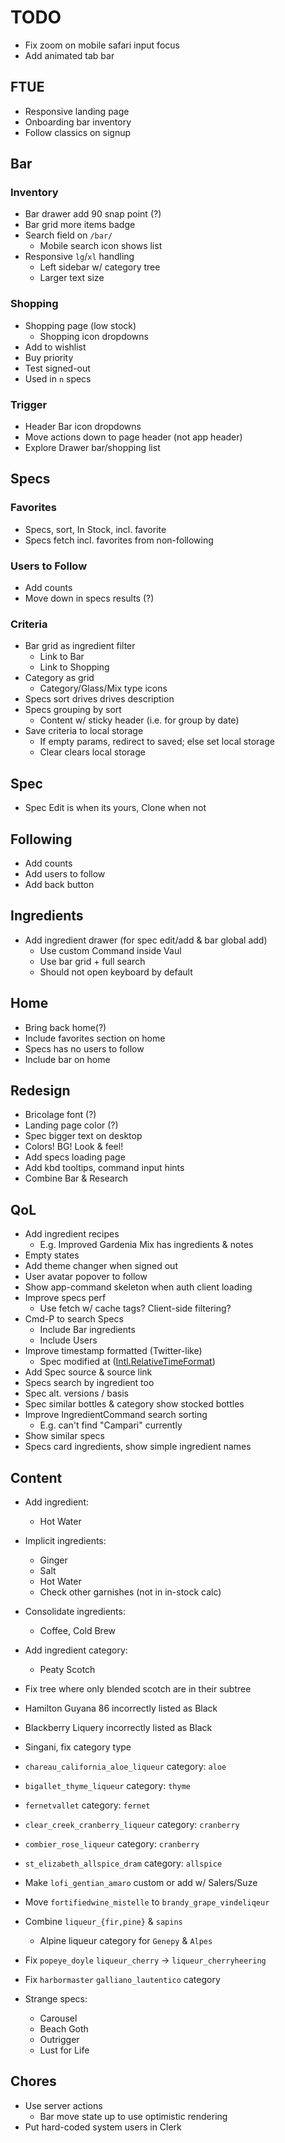 # TODO

- Fix zoom on mobile safari input focus
- Add animated tab bar

FTUE
----

- Responsive landing page
- Onboarding bar inventory
- Follow classics on signup

Bar
---

### Inventory

- Bar drawer add 90 snap point (?)
- Bar grid more items badge
- Search field on `/bar/`
  - Mobile search icon shows list
- Responsive `lg`/`xl` handling
  - Left sidebar w/ category tree
  - Larger text size

### Shopping

- Shopping page (low stock)
  - Shopping icon dropdowns
- Add to wishlist
- Buy priority
- Test signed-out
- Used in `n` specs

### Trigger

- Header Bar icon dropdowns
- Move actions down to page header (not app header)
- Explore Drawer bar/shopping list

Specs
-----

### Favorites

- Specs, sort, In Stock, incl. favorite
- Specs fetch incl. favorites from non-following

### Users to Follow

- Add counts
- Move down in specs results (?)

### Criteria

- Bar grid as ingredient filter
  - Link to Bar
  - Link to Shopping
- Category as grid
  - Category/Glass/Mix type icons
- Specs sort drives drives description
- Specs grouping by sort
  - Content w/ sticky header (i.e. for group by date)
- Save criteria to local storage
  - If empty params, redirect to saved; else set local storage
  - Clear clears local storage

Spec
----

- Spec Edit is when its yours, Clone when not

Following
---------

- Add counts
- Add users to follow
- Add back button

Ingredients
-----------

- Add ingredient drawer (for spec edit/add & bar global add)
  - Use custom Command inside Vaul
  - Use bar grid + full search
  - Should not open keyboard by default

Home
----

- Bring back home(?)
- Include favorites section on home
- Specs has no users to follow
- Include bar on home

Redesign
--------

- Bricolage font (?)
- Landing page color (?)
- Spec bigger text on desktop
- Colors! BG! Look & feel!
- Add specs loading page
- Add kbd tooltips, command input hints
- Combine Bar & Research

QoL
---

- Add ingredient recipes
  - E.g. Improved Gardenia Mix has ingredients & notes
- Empty states
- Add theme changer when signed out
- User avatar popover to follow
- Show app-command skeleton when auth client loading
- Improve specs perf
  - Use fetch w/ cache tags? Client-side filtering?
- Cmd-P to search Specs
  - Include Bar ingredients
  - Include Users
- Improve timestamp formatted (Twitter-like)
  - Spec modified at ([Intl.RelativeTimeFormat](https://stackoverflow.com/questions/61911591/react-intl-with-relativetime-formatting))
- Add Spec source & source link
- Specs search by ingredient too
- Spec alt. versions / basis
- Spec similar bottles & category show stocked bottles
- Improve IngredientCommand search sorting
  - E.g. can't find "Campari" currently
- Show similar specs
- Specs card ingredients, show simple ingredient names

Content
-------

- Add ingredient:
  - Hot Water

- Implicit ingredients:
  - Ginger
  - Salt
  - Hot Water
  - Check other garnishes (not in in-stock calc)

- Consolidate ingredients:
  - Coffee, Cold Brew

- Add ingredient category:
  - Peaty Scotch

- Fix tree where only blended scotch are in their subtree

- Hamilton Guyana 86 incorrectly listed as Black
- Blackberry Liquery incorrectly listed as Black
- Singani, fix category type
- `chareau_california_aloe_liqueur` category: `aloe`
- `bigallet_thyme_liqueur` category: `thyme`
- `fernetvallet` category: `fernet`
- `clear_creek_cranberry_liqueur` category: `cranberry`
- `combier_rose_liqueur` category: `cranberry`
- `st_elizabeth_allspice_dram` category: `allspice`
- Make `lofi_gentian_amaro` custom or add w/ Salers/Suze
- Move `fortifiedwine_mistelle` to `brandy_grape_vindeliqeur`
- Combine `liqueur_{fir,pine}` & `sapins`
  - Alpine liqueur category for `Genepy` & `Alpes`

- Fix `popeye_doyle` `liqueur_cherry` -> `liqueur_cherryheering`
- Fix `harbormaster` `galliano_lautentico` category
- Strange specs:
  - Carousel
  - Beach Goth
  - Outrigger
  - Lust for Life

Chores
------

- Use server actions
  - Bar move state up to use optimistic rendering
- Put hard-coded system users in Clerk
